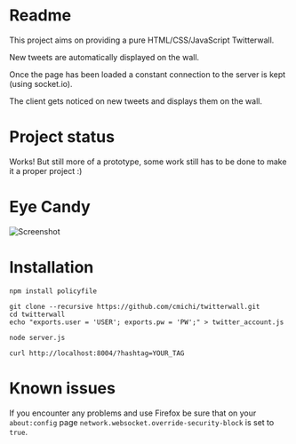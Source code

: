 # Readme

This project aims on providing a pure HTML/CSS/JavaScript Twitterwall.

New tweets are automatically displayed on the wall.

Once the page has been loaded a constant connection to the server is kept (using socket.io). 

The client gets noticed on new tweets and displays them on the wall.


# Project status

Works! But still more of a prototype, some work still has to be done to make it a proper project :)


# Eye Candy

![Screenshot](https://github.com/cmichi/twitterwall/raw/master/images/thumb.png)


# Installation

	npm install policyfile

	git clone --recursive https://github.com/cmichi/twitterwall.git
	cd twitterwall
	echo "exports.user = 'USER'; exports.pw = 'PW';" > twitter_account.js
	
	node server.js
		
	curl http://localhost:8004/?hashtag=YOUR_TAG

# Known issues

If you encounter any problems and use Firefox be sure
that on your `about:config` page `network.websocket.override-security-block`
is set to `true`.

